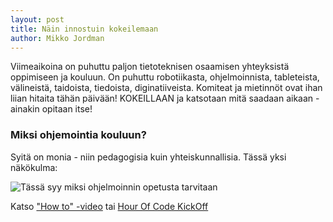 ```yaml
---
layout: post
title: Näin innostuin kokeilemaan
author: Mikko Jordman
---
```


Viimeaikoina on puhuttu paljon tietoteknisen osaamisen yhteyksistä oppimiseen ja kouluun. On puhuttu robotiikasta, ohjelmoinnista, tableteista, välineistä, taidoista, tiedoista, diginatiiveista.
Komiteat ja mietinnöt ovat ihan liian hitaita tähän päivään! KOKEILLAAN ja katsotaan mitä saadaan aikaan - ainakin opitaan itse!

### Miksi ohjemointia kouluun?
Syitä on monia - niin pedagogisia kuin yhteiskunnallisia. Tässä yksi näkökulma:

<img src="http://4.bp.blogspot.com/-yulrf6ktlEQ/Um1TlWciZZI/AAAAAAAAGiI/k_N_DoFkAjM/s400/1003826_10151891316429404_1017811284_n.jpg" alt="Tässä syy miksi ohjelmoinnin opetusta tarvitaan" />

Katso <a href="http://www.youtube.com/watch?v=hfZrX5YDltU" class="button-big">"How to" -video</a> tai 
<a href="http://www.youtube.com/watch?v=ruJeDKDbr9k" class="button-big">Hour Of Code KickOff</a>